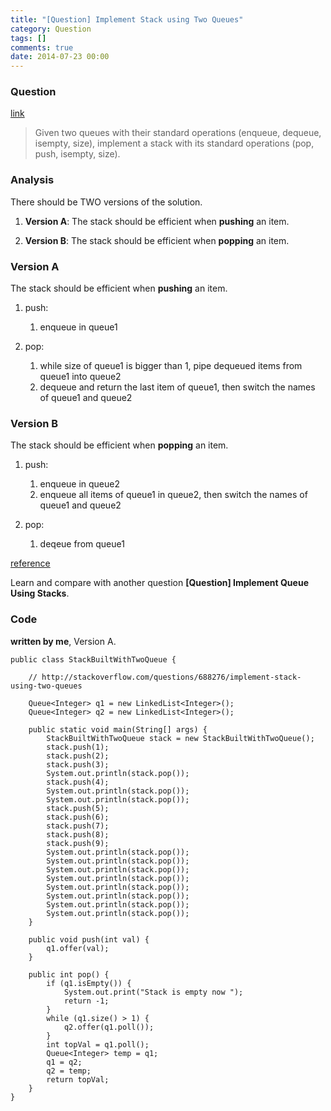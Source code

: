 ```yaml
---
title: "[Question] Implement Stack using Two Queues"
category: Question
tags: []
comments: true
date: 2014-07-23 00:00
---
```



### Question 

[link](http://stackoverflow.com/questions/688276/implement-stack-using-two-queues)

> Given two queues with their standard operations (enqueue, dequeue, isempty, size), implement a stack with its standard operations (pop, push, isempty, size).

### Analysis

There should be TWO versions of the solution.

1. __Version A__: The stack should be efficient when __pushing__ an item.

1. __Version B__: The stack should be efficient when __popping__ an item.

### Version A

The stack should be efficient when __pushing__ an item.

1. push:

    1. enqueue in queue1

1. pop: 

    1. while size of queue1 is bigger than 1, pipe dequeued items from queue1 into queue2
    1. dequeue and return the last item of queue1, then switch the names of queue1 and queue2

### Version B

The stack should be efficient when __popping__ an item. 

1. push:

    1. enqueue in queue2
    1. enqueue all items of queue1 in queue2, then switch the names of queue1 and queue2

1. pop:

    1. deqeue from queue1

[reference](http://stackoverflow.com/a/688299)

Learn and compare with another question __[Question] Implement Queue Using Stacks__. 

### Code

__written by me__, Version A. 

    public class StackBuiltWithTwoQueue {

        // http://stackoverflow.com/questions/688276/implement-stack-using-two-queues

        Queue<Integer> q1 = new LinkedList<Integer>();
        Queue<Integer> q2 = new LinkedList<Integer>();

        public static void main(String[] args) {
            StackBuiltWithTwoQueue stack = new StackBuiltWithTwoQueue();
            stack.push(1);
            stack.push(2);
            stack.push(3);
            System.out.println(stack.pop());
            stack.push(4);
            System.out.println(stack.pop());
            System.out.println(stack.pop());
            stack.push(5);
            stack.push(6);
            stack.push(7);
            stack.push(8);
            stack.push(9);
            System.out.println(stack.pop());
            System.out.println(stack.pop());
            System.out.println(stack.pop());
            System.out.println(stack.pop());
            System.out.println(stack.pop());
            System.out.println(stack.pop());
            System.out.println(stack.pop());
            System.out.println(stack.pop());
        }

        public void push(int val) {
            q1.offer(val);
        }

        public int pop() {
            if (q1.isEmpty()) {
                System.out.print("Stack is empty now ");
                return -1;
            }
            while (q1.size() > 1) {
                q2.offer(q1.poll());
            }
            int topVal = q1.poll();
            Queue<Integer> temp = q1;
            q1 = q2;
            q2 = temp;
            return topVal;
        }
    }
